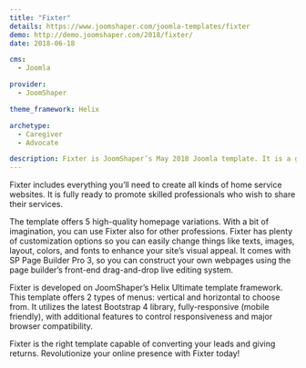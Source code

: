 ```yaml
---
title: "Fixter"
details: https://www.joomshaper.com/joomla-templates/fixter
demo: http://demo.joomshaper.com/2018/fixter/
date: 2018-06-18

cms: 
  - Joomla

provider:
  - JoomShaper

theme_framework: Helix

archetype:
  - Caregiver
  - Advocate

description: Fixter is JoomShaper’s May 2018 Joomla template. It is a great choice (ready solution) for plumber, painter, carpenter, electrician, handyman, house cleaning, housekeeping, domestic cleaning & repair service websites.
---
```


Fixter includes everything you’ll need to create all kinds of home service websites. It is fully ready to promote skilled professionals who wish to share their services.

The template offers 5 high-quality homepage variations. With a bit of imagination, you can use Fixter also for other professions. Fixter has plenty of customization options so you can easily change things like texts, images, layout, colors, and fonts to enhance your site’s visual appeal. It comes with SP Page Builder Pro 3, so you can construct your own webpages using the page builder’s front-end drag-and-drop live editing system.

Fixter is developed on JoomShaper’s Helix Ultimate template framework. This template offers 2 types of menus: vertical and horizontal to choose from. It utilizes the latest Bootstrap 4 library, fully-responsive (mobile friendly), with additional features to control responsiveness and major browser compatibility.

Fixter is the right template capable of converting your leads and giving returns. Revolutionize your online presence with Fixter today!
